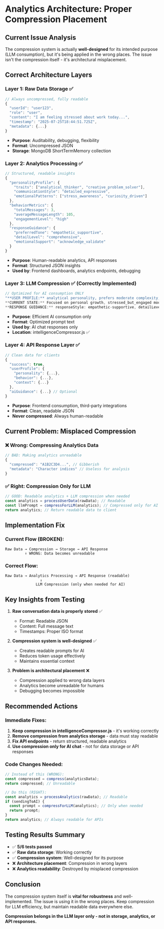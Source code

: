 # Analytics Architecture: Proper Compression Placement

## Current Issue Analysis

The compression system is actually **well-designed** for its intended purpose (LLM consumption), but it's being applied in the wrong places. The issue isn't the compression itself - it's architectural misplacement.

## Correct Architecture Layers

### Layer 1: Raw Data Storage ✅
```javascript
// Always uncompressed, fully readable
{
  "userId": "user123",
  "role": "user", 
  "content": "I am feeling stressed about work today...",
  "timestamp": "2025-07-25T18:44:51.725Z",
  "metadata": {...}
}
```
- **Purpose**: Auditability, debugging, flexibility
- **Format**: Uncompressed JSON 
- **Storage**: MongoDB ShortTermMemory collection

### Layer 2: Analytics Processing ✅
```javascript
// Structured, readable insights
{
  "personalityProfile": {
    "traits": ["analytical_thinker", "creative_problem_solver"],
    "communicationStyle": "detailed_expressive",
    "emotionalPatterns": ["stress_awareness", "curiosity_driven"]
  },
  "behaviorMetrics": {
    "totalMessages": 3,
    "averageMessageLength": 105,
    "engagementLevel": "high"
  },
  "responseGuidance": {
    "preferredTone": "empathetic_supportive",
    "detailLevel": "comprehensive",
    "emotionalSupport": "acknowledge_validate"
  }
}
```
- **Purpose**: Human-readable analytics, API responses
- **Format**: Structured JSON insights
- **Used by**: Frontend dashboards, analytics endpoints, debugging

### Layer 3: LLM Compression ✅ (Correctly Implemented)
```javascript
// Optimized for AI consumption ONLY
"**USER PROFILE:** analytical personality, prefers moderate complexity, detailed communication style.
**CURRENT STATE:** Focused on personal growth, stressed_but_engaged mood, high engagement.  
**RESPONSE GUIDANCE:** responseStyle: empathetic-supportive, detailLevel: comprehensive."
```
- **Purpose**: Efficient AI consumption only
- **Format**: Optimized prompt text
- **Used by**: AI chat responses only
- **Location**: intelligenceCompressor.js ✅

### Layer 4: API Response Layer ✅
```javascript
// Clean data for clients
{
  "success": true,
  "userProfile": {
    "personality": {...},
    "behavior": {...},
    "context": {...}
  },
  "aiGuidance": {...} // Optional
}
```
- **Purpose**: Frontend consumption, third-party integrations
- **Format**: Clean, readable JSON
- **Never compressed**: Always human-readable

## Current Problem: Misplaced Compression

### ❌ Wrong: Compressing Analytics Data
```javascript
// BAD: Making analytics unreadable
{
  "compressed": "A1B2C3D4...", // Gibberish
  "metadata": "Character indices" // Useless for analysis
}
```

### ✅ Right: Compression Only for LLM
```javascript
// GOOD: Readable analytics + LLM compression when needed
const analytics = processUserData(rawData); // Readable
const llmPrompt = compressForLLM(analytics); // Compressed only for AI
return analytics; // Return readable data to client
```

## Implementation Fix

### Current Flow (BROKEN):
```
Raw Data → Compression → Storage → API Response
         ↑ WRONG: Data becomes unreadable
```

### Correct Flow:
```
Raw Data → Analytics Processing → API Response (readable)
                ↓
              LLM Compression (only when needed for AI)
```

## Key Insights from Testing

1. **Raw conversation data is properly stored** ✅
   - Format: Readable JSON
   - Content: Full message text
   - Timestamps: Proper ISO format

2. **Compression system is well-designed** ✅
   - Creates readable prompts for AI
   - Reduces token usage effectively
   - Maintains essential context

3. **Problem is architectural placement** ❌
   - Compression applied to wrong data layers
   - Analytics become unreadable for humans
   - Debugging becomes impossible

## Recommended Actions

### Immediate Fixes:
1. **Keep compression in intelligenceCompressor.js** - it's working correctly
2. **Remove compression from analytics storage** - data must stay readable
3. **Fix API endpoints** - return structured, readable analytics
4. **Use compression only for AI chat** - not for data storage or API responses

### Code Changes Needed:
```javascript
// Instead of this (WRONG):
const compressed = compress(analyticsData);
return compressed; // Unreadable

// Do this (RIGHT):
const analytics = processAnalytics(rawData); // Readable
if (sendingToAI) {
  const prompt = compressForLLM(analytics); // Only when needed
  return prompt;
}
return analytics; // Always readable for APIs
```

## Testing Results Summary

- ✅ **5/6 tests passed** 
- ✅ **Raw data storage**: Working correctly
- ✅ **Compression system**: Well-designed for its purpose  
- ❌ **Architecture placement**: Compression in wrong layers
- ❌ **Analytics readability**: Destroyed by misplaced compression

## Conclusion

The compression system itself is **vital for robustness** and well-implemented. The issue is using it in the wrong places. Keep compression for LLM efficiency, but maintain readable data everywhere else.

**Compression belongs in the LLM layer only - not in storage, analytics, or API responses.**
